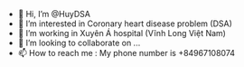 - 👋 Hi, I’m @HuyDSA
- 👀 I’m interested in Coronary heart disease problem (DSA)
- 🌱 I’m working in Xuyên Á hospital (Vĩnh Long Việt Nam)
- 💞️ I’m looking to collaborate on ...
- 📫 How to reach me : My phone number is +84967108074

<!---
HuyDSA/HuyDSA is a ✨ special ✨ repository because its `README.md` (this file) appears on your GitHub profile.
You can click the Preview link to take a look at your changes.
--->
